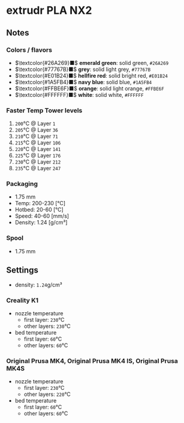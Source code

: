 # extrudr PLA NX2

## Notes

### Colors / flavors

- $\textcolor{#26A269}■$ **emerald green**: solid green, `#26A269`
- $\textcolor{#77767B}■$ **grey**: solid light grey, `#77767B`
- $\textcolor{#E01B24}■$ **hellfire red**: solid bright red, `#E01B24`
- $\textcolor{#1A5FB4}■$ **navy blue**: solid blue, `#1A5FB4`
- $\textcolor{#FFBE6F}■$ **orange**: solid light orange, `#FFBE6F`
- $\textcolor{#FFFFFF}■$ **white**: solid white, `#FFFFFF`

### Faster Temp Tower levels

1. `200`°C @ Layer `1`
2. `205`°C @ Layer `36`
3. `210`°C @ Layer `71`
4. `215`°C @ Layer `106`
5. `220`°C @ Layer `141`
6. `225`°C @ Layer `176`
7. `230`°C @ Layer `212`
8. `235`°C @ Layer `247`

### Packaging

- 1.75 mm
- Temp: 200-230 [°C]
- Hotbed: 20-60 [°C]
- Speed: 40-60 [mm/s]
- Density: 1.24 [g/cm³]

### Spool

- 1.75 mm

## Settings

- density: `1.24`g/cm³

### Creality K1

- nozzle temperature
    - first layer: `230`°C
    - other layers: `230`°C
- bed temperature
    - first layer: `60`°C
    - other layers: `60`°C

### Original Prusa MK4, Original Prusa MK4 IS, Original Prusa MK4S

- nozzle temperature
    - first layer: `230`°C
    - other layers: `220`°C
- bed temperature
    - first layer: `60`°C
    - other layers: `60`°C
